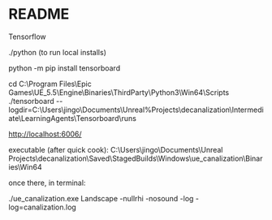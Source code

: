 # README

Tensorflow

./python (to run local installs)

python -m pip install tensorboard

cd C:\Program Files\Epic Games\UE_5.5\Engine\Binaries\ThirdParty\Python3\Win64\Scripts
./tensorboard --logdir=C:\Users\jingo\Documents\Unreal%Projects\decanalization\Intermediate\LearningAgents\Tensorboard\runs

<http://localhost:6006/>

executable (after quick cook):
C:\Users\jingo\Documents\Unreal Projects\decanalization\Saved\StagedBuilds\Windows\ue_canalization\Binaries\Win64

once there, in terminal:

./ue_canalization.exe Landscape -nullrhi -nosound -log -log=canalization.log

